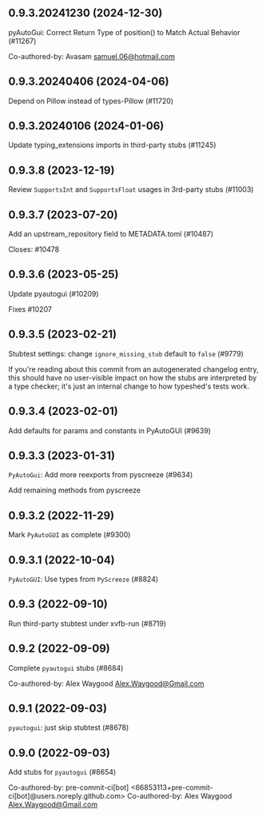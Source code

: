## 0.9.3.20241230 (2024-12-30)

pyAutoGui: Correct Return Type of position() to Match Actual Behavior (#11267)

Co-authored-by: Avasam <samuel.06@hotmail.com>

## 0.9.3.20240406 (2024-04-06)

Depend on Pillow instead of types-Pillow (#11720)

## 0.9.3.20240106 (2024-01-06)

Update typing_extensions imports in third-party stubs (#11245)

## 0.9.3.8 (2023-12-19)

Review `SupportsInt` and `SupportsFloat` usages in 3rd-party stubs (#11003)

## 0.9.3.7 (2023-07-20)

Add an upstream_repository field to METADATA.toml (#10487)

Closes: #10478

## 0.9.3.6 (2023-05-25)

Update pyautogui (#10209)

Fixes #10207

## 0.9.3.5 (2023-02-21)

Stubtest settings: change `ignore_missing_stub` default to `false` (#9779)

If you're reading about this commit from an autogenerated changelog entry, this should have no user-visible impact on how the stubs are interpreted by a type checker; it's just an internal change to how typeshed's tests work.

## 0.9.3.4 (2023-02-01)

Add defaults for params and constants in PyAutoGUI (#9639)

## 0.9.3.3 (2023-01-31)

`PyAutoGui`: Add more reexports from pyscreeze (#9634)

Add remaining methods from pyscreeze

## 0.9.3.2 (2022-11-29)

Mark `PyAutoGUI` as complete (#9300)

## 0.9.3.1 (2022-10-04)

`PyAutoGUI`: Use types from `PyScreeze` (#8824)

## 0.9.3 (2022-09-10)

Run third-party stubtest under xvfb-run (#8719)

## 0.9.2 (2022-09-09)

Complete `pyautogui` stubs (#8684)

Co-authored-by: Alex Waygood <Alex.Waygood@Gmail.com>

## 0.9.1 (2022-09-03)

`pyautogui`: just skip stubtest (#8678)

## 0.9.0 (2022-09-03)

Add stubs for `pyautogui` (#8654)

Co-authored-by: pre-commit-ci[bot] <66853113+pre-commit-ci[bot]@users.noreply.github.com>
Co-authored-by: Alex Waygood <Alex.Waygood@Gmail.com>

